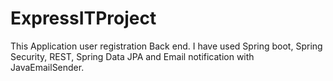 # ExpressITProject
This Application user registration Back end. I have used Spring boot, Spring Security, REST, Spring Data JPA and Email notification with JavaEmailSender. 
